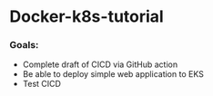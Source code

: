 # Docker-k8s-tutorial

### Goals:

- Complete draft of CICD via GitHub action
- Be able to deploy simple web application to EKS
- Test CICD